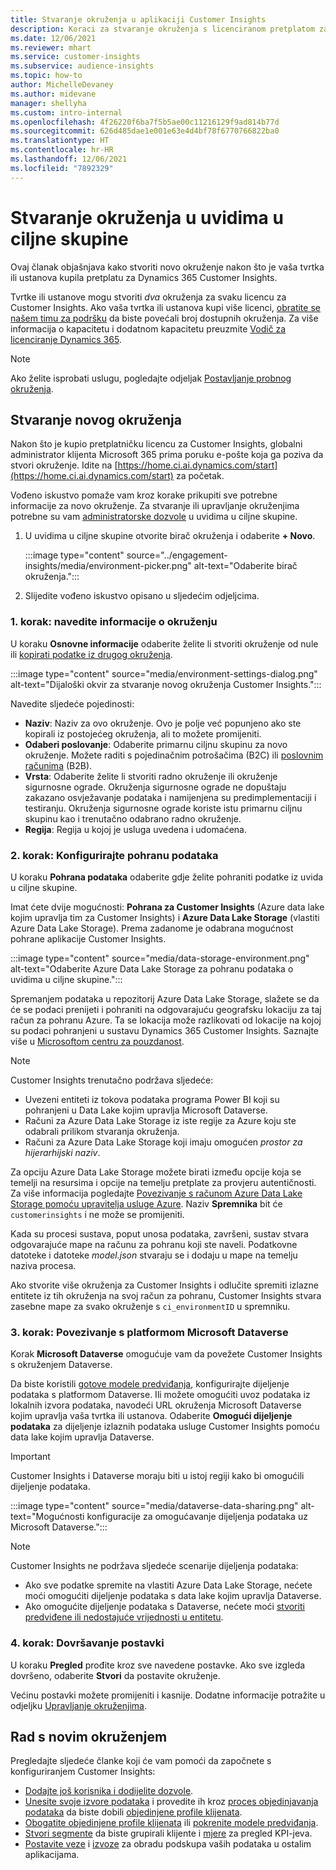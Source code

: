 ```yaml
---
title: Stvaranje okruženja u aplikaciji Customer Insights
description: Koraci za stvaranje okruženja s licenciranom pretplatom za Dynamics 365 Customer Insights.
ms.date: 12/06/2021
ms.reviewer: mhart
ms.service: customer-insights
ms.subservice: audience-insights
ms.topic: how-to
author: MichelleDevaney
ms.author: midevane
manager: shellyha
ms.custom: intro-internal
ms.openlocfilehash: 4f26220f6ba7f5b5ae00c11216129f9ad814b77d
ms.sourcegitcommit: 626d485dae1e001e63e4d4bf78f6770766822ba0
ms.translationtype: HT
ms.contentlocale: hr-HR
ms.lasthandoff: 12/06/2021
ms.locfileid: "7892329"
---
```

# <a name="create-an-environment-in-audience-insights"></a>Stvaranje okruženja u uvidima u ciljne skupine

Ovaj članak objašnjava kako stvoriti novo okruženje nakon što je vaša tvrtka ili ustanova kupila pretplatu za Dynamics 365 Customer Insights. 

Tvrtke ili ustanove mogu stvoriti *dva* okruženja za svaku licencu za Customer Insights. Ako vaša tvrtka ili ustanova kupi više licenci, [obratite se našem timu za podršku](https://go.microsoft.com/fwlink/?linkid=2079641) da biste povećali broj dostupnih okruženja. Za više informacija o kapacitetu i dodatnom kapacitetu preuzmite [Vodič za licenciranje Dynamics 365](https://go.microsoft.com/fwlink/?LinkId=866544).

> [!NOTE]
> Ako želite isprobati uslugu, pogledajte odjeljak [Postavljanje probnog okruženja](../trial-signup.md).

## <a name="create-a-new-environment"></a>Stvaranje novog okruženja

Nakon što je kupio pretplatničku licencu za Customer Insights, globalni administrator klijenta Microsoft 365 prima poruku e-pošte koja ga poziva da stvori okruženje. Idite na [https://home.ci.ai.dynamics.com/start](https://home.ci.ai.dynamics.com/start) za početak. 

Vođeno iskustvo pomaže vam kroz korake prikupiti sve potrebne informacije za novo okruženje. Za stvaranje ili upravljanje okruženjima potrebne su vam [administratorske dozvole](permissions.md) u uvidima u ciljne skupine.

1. U uvidima u ciljne skupine otvorite birač okruženja i odaberite **+ Novo**.
  
   :::image type="content" source="../engagement-insights/media/environment-picker.png" alt-text="Odaberite birač okruženja.":::

1. Slijedite vođeno iskustvo opisano u sljedećim odjeljcima.

### <a name="step-1-provide-environment-information"></a>1. korak: navedite informacije o okruženju

U koraku **Osnovne informacije** odaberite želite li stvoriti okruženje od nule ili [kopirati podatke iz drugog okruženja](manage-environments.md#copy-the-environment-configuration).

   :::image type="content" source="media/environment-settings-dialog.png" alt-text="Dijaloški okvir za stvaranje novog okruženja Customer Insights.":::

Navedite sljedeće pojedinosti:
   - **Naziv**: Naziv za ovo okruženje. Ovo je polje već popunjeno ako ste kopirali iz postojećeg okruženja, ali to možete promijeniti.
   - **Odaberi poslovanje**: Odaberite primarnu ciljnu skupinu za novo okruženje. Možete raditi s pojedinačnim potrošačima (B2C) ili [poslovnim računima](work-with-business-accounts.md) (B2B).
   - **Vrsta**: Odaberite želite li stvoriti radno okruženje ili okruženje sigurnosne ograde. Okruženja sigurnosne ograde ne dopuštaju zakazano osvježavanje podataka i namijenjena su predimplementaciji i testiranju. Okruženja sigurnosne ograde koriste istu primarnu ciljnu skupinu kao i trenutačno odabrano radno okruženje.
   - **Regija**: Regija u kojoj je usluga uvedena i udomaćena.

### <a name="step-2-configure-data-storage"></a>2. korak: Konfigurirajte pohranu podataka

U koraku **Pohrana podataka** odaberite gdje želite pohraniti podatke iz uvida u ciljne skupine.

Imat ćete dvije mogućnosti: **Pohrana za Customer Insights** (Azure data lake kojim upravlja tim za Customer Insights) i **Azure Data Lake Storage** (vlastiti Azure Data Lake Storage). Prema zadanome je odabrana mogućnost pohrane aplikacije Customer Insights.

:::image type="content" source="media/data-storage-environment.png" alt-text="Odaberite Azure Data Lake Storage za pohranu podataka o uvidima u ciljne skupine.":::

Spremanjem podataka u repozitorij Azure Data Lake Storage, slažete se da će se podaci prenijeti i pohraniti na odgovarajuću geografsku lokaciju za taj račun za pohranu Azure. Ta se lokacija može razlikovati od lokacije na kojoj su podaci pohranjeni u sustavu Dynamics 365 Customer Insights. Saznajte više u [Microsoftom centru za pouzdanost](https://www.microsoft.com/trust-center).

> [!NOTE]
> Customer Insights trenutačno podržava sljedeće:
> - Uvezeni entiteti iz tokova podataka programa Power BI koji su pohranjeni u Data Lake kojim upravlja Microsoft Dataverse.  
> - Računi za Azure Data Lake Storage iz iste regije za Azure koju ste odabrali prilikom stvaranja okruženja.
> - Računi za Azure Data Lake Storage koji imaju omogućen *prostor za hijerarhijski naziv*.

Za opciju Azure Data Lake Storage možete birati između opcije koja se temelji na resursima i opcije na temelju pretplate za provjeru autentičnosti. Za više informacija pogledajte [Povezivanje s računom Azure Data Lake Storage pomoću upravitelja usluge Azure](connect-service-principal.md). Naziv **Spremnika** bit će `customerinsights` i ne može se promijeniti.

Kada su procesi sustava, poput unosa podataka, završeni, sustav stvara odgovarajuće mape na računu za pohranu koji ste naveli. Podatkovne datoteke i datoteke *model.json* stvaraju se i dodaju u mape na temelju naziva procesa.

Ako stvorite više okruženja za Customer Insights i odlučite spremiti izlazne entitete iz tih okruženja na svoj račun za pohranu, Customer Insights stvara zasebne mape za svako okruženje s `ci_environmentID` u spremniku.

### <a name="step-3-connect-to-microsoft-dataverse"></a>3. korak: Povezivanje s platformom Microsoft Dataverse
   
Korak **Microsoft Dataverse** omogućuje vam da povežete Customer Insights s okruženjem Dataverse.

Da biste koristili [gotove modele predviđanja](predictions-overview.md#out-of-box-models), konfigurirajte dijeljenje podataka s platformom Dataverse. Ili možete omogućiti uvoz podataka iz lokalnih izvora podataka, navodeći URL okruženja Microsoft Dataverse kojim upravlja vaša tvrtka ili ustanova. Odaberite **Omogući dijeljenje podataka** za dijeljenje izlaznih podataka usluge Customer Insights pomoću data lake kojim upravlja Dataverse.

> [!IMPORTANT]
> Customer Insights i Dataverse moraju biti u istoj regiji kako bi omogućili dijeljenje podataka.

:::image type="content" source="media/dataverse-data-sharing.png" alt-text="Mogućnosti konfiguracije za omogućavanje dijeljenja podataka uz Microsoft Dataverse.":::

> [!NOTE]
> Customer Insights ne podržava sljedeće scenarije dijeljenja podataka:
> - Ako sve podatke spremite na vlastiti Azure Data Lake Storage, nećete moći omogućiti dijeljenje podataka s data lake kojim upravlja Dataverse.
> - Ako omogućite dijeljenje podataka s Dataverse, nećete moći [stvoriti predviđene ili nedostajuće vrijednosti u entitetu](predictions.md).

### <a name="step-4-finalize-the-settings"></a>4. korak: Dovršavanje postavki

U koraku **Pregled** prođite kroz sve navedene postavke. Ako sve izgleda dovršeno, odaberite **Stvori** da postavite okruženje. 

Većinu postavki možete promijeniti i kasnije. Dodatne informacije potražite u odjeljku [Upravljanje okruženjima](manage-environments.md).

## <a name="work-with-your-new-environment"></a>Rad s novim okruženjem

Pregledajte sljedeće članke koji će vam pomoći da započnete s konfiguriranjem Customer Insights: 

- [Dodajte još korisnika i dodijelite dozvole](permissions.md).
- [Unesite svoje izvore podataka](data-sources.md) i provedite ih kroz [proces objedinjavanja podataka](data-unification.md) da biste dobili [objedinjene profile klijenata](customer-profiles.md).
- [Obogatite objedinjene profile klijenata](enrichment-hub.md) ili [pokrenite modele predviđanja](predictions-overview.md).
- [Stvori segmente](segments.md) da biste grupirali klijente i [mjere](measures.md) za pregled KPI-jeva.
- [Postavite veze](connections.md) i [izvoze](export-destinations.md) za obradu podskupa vaših podataka u ostalim aplikacijama.
